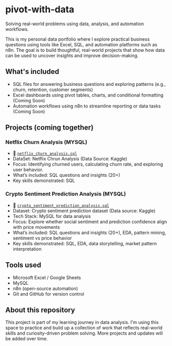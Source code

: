 # pivot-with-data

Solving real-world problems using data, analysis, and automation workflows.

This is my personal data portfolio where I explore practical business questions using tools like Excel, SQL, and automation platforms such as n8n. 
The goal is to build thoughtful, real-world projects that show how data can be used to uncover insights and improve decision-making.

## What's included 

- SQL files for answering business questions and exploring patterns (e.g., churn, retention, customer segments)
- Excel dashboards using pivot tables, charts, and conditional formatting (Coming Soon)
- Automation workflows using n8n to streamline reporting or data tasks (Coming Soon)

## Projects (coming together)

### Netflix Churn Analysis (MYSQL)
- 📄 [`netflix_churn_analysis.sql`](./sql/netflix_churn_analysis.sql)
- DataSet: Netflix Chrun Analysis (Data Source: Kaggle)
- Focus: Identifying churned users, calculating churn rate, and exploring user behavior.
- What’s included: SQL questions and insights (20+)
- Key skills demonstrated: SQL


### Crypto Sentiment Prediction Analysis (MYSQL)
- 📄 [`crypto_sentiment_prediction_analysis.sql`](./sql/crypto_sentiment_prediction_analysis.sql)
- Dataset: Crypto sentiment prediction dataset (Data source: Kaggle)
- Tech Stack: MySQL for data analysis
- Focus: Explore whether social sentiment and prediction confidence align with price movements
- What’s included: SQL questions and insights (20+), EDA, pattern mining, sentiment vs price behavior
- Key skills demonstrated: SQL, EDA, data storytelling, market pattern interpretation

## Tools used

- Microsoft Excel / Google Sheets  
- MySQL  
- n8n (open-source automation)  
- Git and GitHub for version control


## About this repository

This project is part of my learning journey in data analysis. I'm using this space to practice and build up a collection of work that reflects real-world skills and curiosity-driven problem solving. More projects and updates will be added over time.

